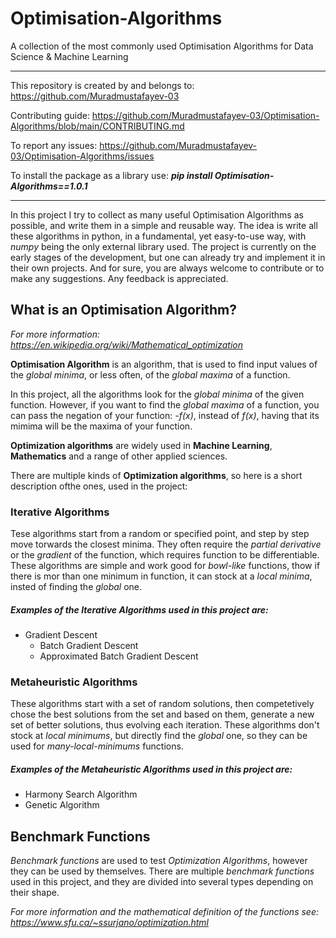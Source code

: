 # Optimisation-Algorithms
A collection of the most commonly used Optimisation Algorithms for Data Science &amp; Machine Learning

---

This repository is created by and belongs to: https://github.com/Muradmustafayev-03

Contributing guide: https://github.com/Muradmustafayev-03/Optimisation-Algorithms/blob/main/CONTRIBUTING.md

To report any issues: https://github.com/Muradmustafayev-03/Optimisation-Algorithms/issues

To install the package as a library use: ***pip install Optimisation-Algorithms==1.0.1***

---

In this project I try to collect as many useful Optimisation Algorithms as possible, and write them in a simple and reusable way.
The idea is write all these algorithms in python, in a fundamental, yet easy-to-use way, with *numpy* being the only external library used.
The project is currently on the early stages of the development, but one can already try and implement it in their own projects.
And for sure, you are always welcome to contribute or to make any suggestions. Any feedback is appreciated.

## What is an Optimisation Algorithm?
*For more information: https://en.wikipedia.org/wiki/Mathematical_optimization*

**Optimisation Algorithm** is an algorithm, that is used to find input values of the *global minima*, or less often, of the *global maxima* of a function.

In this project, all the algorithms look for the *global minima* of the given function. 
However, if you want to find the *global maxima* of a function, you can pass the negation of your function: *-f(x)*, instead of *f(x)*, 
having that its mimima will be the maxima of your function.

**Optimization algorithms** are widely used in **Machine Learning**, **Mathematics** and a range of other applied sciences.

There are multiple kinds of **Optimization algorithms**, so here is a short description ofthe ones, used in the project:

### Iterative Algorithms
Tese algorithms start from a random or specified point, and step by step move torwards the closest minima. 
They often require the *partial derivative* or the *gradient* of the function, which requires function to be differentiable.
These algorithms are simple and work good for *bowl-like* functions, 
thow if there is mor than one minimum in function, it can stock at a *local minima*, insted of finding the *global* one.

##### Examples of the *Iterative Algorithms* used in this project are:
- Gradient Descent
  - Batch Gradient Descent
  - Approximated Batch Gradient Descent

### Metaheuristic Algorithms
These algorithms start with a set of random solutions, 
then competetively chose the best solutions from the set and based on them, 
generate a new set of better solutions, thus evolving each iteration.
These algorithms don't stock at *local minimums*, but directly find the *global* one, so they can be used for *many-local-minimums* functions.

##### Examples of the *Metaheuristic Algorithms* used in this project are:
- Harmony Search Algorithm
- Genetic Algorithm

## Benchmark Functions
*Benchmark functions* are used to test *Optimization Algorithms*, however they can be used by themselves. 
There are multiple *benchmark functions* used in this project, and they are divided into several types depending on their shape.

*For more information and the mathematical definition of the functions see: https://www.sfu.ca/~ssurjano/optimization.html*
